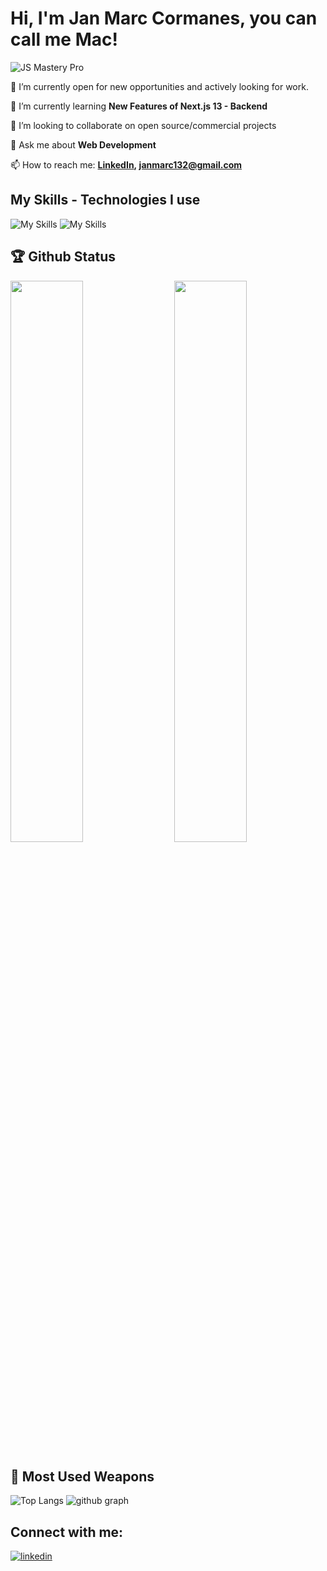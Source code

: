 
# Hi, I'm Jan Marc Cormanes, you can call me Mac!
![JS Mastery Pro](https://photos.app.goo.gl/CvckVkHcZCAq1ePb7)

🔭 I’m currently open for new opportunities and actively looking for work.

🌱 I’m currently learning **New Features of Next.js 13 - Backend**

👯 I’m looking to collaborate on open source/commercial projects

💬 Ask me about **Web Development**

📫 How to reach me: **[LinkedIn](https://www.linkedin.com/in/janmarccormanes/), janmarc132@gmail.com**

## My Skills - Technologies I use
![My Skills](https://skillicons.dev/icons?i=js,ts,react,next,redux,nodejs,git,github,vercel)
![My Skills](https://skillicons.dev/icons?i=tailwind,mongodb,firebase,figma)

## 🏆 Github Status 
<img  src="https://github-stats-lemon.vercel.app/api?username=maccormanes&show_icons=true&hide_border=true&theme=tokyonight" width="48%" align="right" >
<img  src="https://github-readme-streak-stats.herokuapp.com/?user=maccormanes&theme=tokyonight" width="48%" >

## 🌟 Most Used Weapons 
![Top Langs](https://github-readme-stats.vercel.app/api/top-langs?username=maccormanes&show_icons=true&locale=en&layout=compact&theme=tokyonight)
![github graph](https://github-readme-activity-graph.vercel.app/graph?username=maccormanes&theme=react-dark)

## Connect with me:
[![linkedin](https://skillicons.dev/icons?i=linkedin)](https://www.linkedin.com/in/janmarccormanes/)

